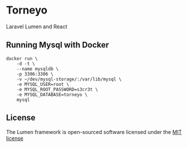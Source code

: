 # Torneyo



Laravel Lumen and React

## Running Mysql with Docker
```
docker run \
    -d -t \
    --name mysqldb \
    -p 3306:3306 \
    -v ~/dev/mysql-storage/:/var/lib/mysql \
    -e MYSQL_USER=root \
    -e MYSQL_ROOT_PASSWORD=s3cr3t \
    -e MYSQL_DATABASE=torneyo \
    mysql
```
## License

The Lumen framework is open-sourced software licensed under the [MIT license](http://opensource.org/licenses/MIT)
